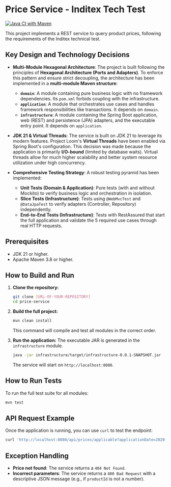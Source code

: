 # Price Service - Inditex Tech Test

[![Java CI with Maven](https://github.com/ranob/testgft/actions/workflows/build.yml/badge.svg)](https://github.com/ranob/testgft/actions/workflows/build.yml)

This project implements a REST service to query product prices, following the requirements of the Inditex technical test.

## Key Design and Technology Decisions

* **Multi-Module Hexagonal Architecture**: The project is built following the principles of **Hexagonal Architecture (Ports and Adapters)**. To enforce this pattern and ensure strict decoupling, the architecture has been implemented in a **multi-module Maven structure**:
    * **`domain`**: A module containing pure business logic with no framework dependencies. Its `pom.xml` forbids coupling with the infrastructure.
    * **`application`**: A module that orchestrates use cases and handles framework responsibilities like transactions. It depends on `domain`.
    * **`infrastructure`**: A module containing the Spring Boot application, web (REST) and persistence (JPA) adapters, and the executable entry point. It depends on `application`.

* **JDK 21 & Virtual Threads**: The service is built on JDK 21 to leverage its modern features. Project Loom's **Virtual Threads** have been enabled via Spring Boot's configuration. This decision was made because the application is primarily **I/O-bound** (limited by database waits). Virtual threads allow for much higher scalability and better system resource utilization under high concurrency.

* **Comprehensive Testing Strategy**: A robust testing pyramid has been implemented:
    * **Unit Tests (Domain & Application)**: Pure tests (with and without Mockito) to verify business logic and orchestration in isolation.
    * **Slice Tests (Infrastructure)**: Tests using `@WebMvcTest` and `@DataJpaTest` to verify adapters (Controller, Repository) independently.
    * **End-to-End Tests (Infrastructure)**: Tests with RestAssured that start the full application and validate the 5 required use cases through real HTTP requests.

## Prerequisites

* JDK 21 or higher.
* Apache Maven 3.8 or higher.

## How to Build and Run

1.  **Clone the repository:**
    ```bash
    git clone [URL-OF-YOUR-REPOSITORY]
    cd price-service
    ```

2.  **Build the full project:**
    ```bash
    mvn clean install
    ```
    This command will compile and test all modules in the correct order.

3.  **Run the application:**
    The executable JAR is generated in the `infrastructure` module.
    ```bash
    java -jar infrastructure/target/infrastructure-0.0.1-SNAPSHOT.jar
    ```
    The service will start on `http://localhost:8080`.

## How to Run Tests

To run the full test suite for all modules:
```bash
mvn test
```

## API Request Example

Once the application is running, you can use `curl` to test the endpoint:

```bash
curl 'http://localhost:8080/api/prices/applicable?applicationDate=2020-06-14T10:00:00&productId=35455&brandId=1'
```

## Exception Handling

* **Price not found**: The service returns a `404 Not Found`.
* **Incorrect parameters**: The service returns a `400 Bad Request` with a descriptive JSON message (e.g., if `productId` is not a number).
